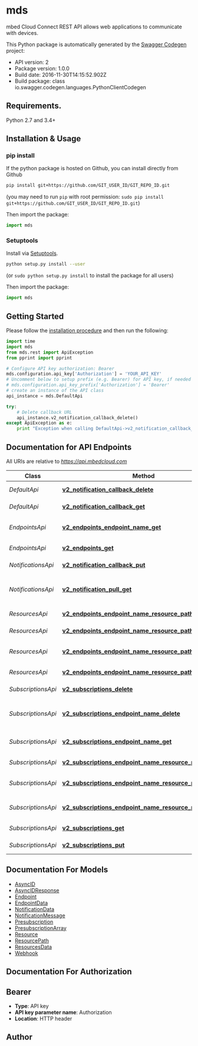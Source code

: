 # mds
mbed Cloud Connect REST API allows web applications to communicate with devices.

This Python package is automatically generated by the [Swagger Codegen](https://github.com/swagger-api/swagger-codegen) project:

- API version: 2
- Package version: 1.0.0
- Build date: 2016-11-30T14:15:52.902Z
- Build package: class io.swagger.codegen.languages.PythonClientCodegen

## Requirements.

Python 2.7 and 3.4+

## Installation & Usage
### pip install

If the python package is hosted on Github, you can install directly from Github

```sh
pip install git+https://github.com/GIT_USER_ID/GIT_REPO_ID.git
```
(you may need to run `pip` with root permission: `sudo pip install git+https://github.com/GIT_USER_ID/GIT_REPO_ID.git`)

Then import the package:
```python
import mds 
```

### Setuptools

Install via [Setuptools](http://pypi.python.org/pypi/setuptools).

```sh
python setup.py install --user
```
(or `sudo python setup.py install` to install the package for all users)

Then import the package:
```python
import mds
```

## Getting Started

Please follow the [installation procedure](#installation--usage) and then run the following:

```python
import time
import mds
from mds.rest import ApiException
from pprint import pprint

# Configure API key authorization: Bearer
mds.configuration.api_key['Authorization'] = 'YOUR_API_KEY'
# Uncomment below to setup prefix (e.g. Bearer) for API key, if needed
# mds.configuration.api_key_prefix['Authorization'] = 'Bearer'
# create an instance of the API class
api_instance = mds.DefaultApi

try:
    # Delete callback URL
    api_instance.v2_notification_callback_delete()
except ApiException as e:
    print "Exception when calling DefaultApi->v2_notification_callback_delete: %s\n" % e

```

## Documentation for API Endpoints

All URIs are relative to *https://api.mbedcloud.com*

Class | Method | HTTP request | Description
------------ | ------------- | ------------- | -------------
*DefaultApi* | [**v2_notification_callback_delete**](docs/DefaultApi.md#v2_notification_callback_delete) | **DELETE** /v2/notification/callback | Delete callback URL
*DefaultApi* | [**v2_notification_callback_get**](docs/DefaultApi.md#v2_notification_callback_get) | **GET** /v2/notification/callback | Check callback URL
*EndpointsApi* | [**v2_endpoints_endpoint_name_get**](docs/EndpointsApi.md#v2_endpoints_endpoint_name_get) | **GET** /v2/endpoints/{endpointName} | List the resources on an endpoint
*EndpointsApi* | [**v2_endpoints_get**](docs/EndpointsApi.md#v2_endpoints_get) | **GET** /v2/endpoints | List all endpoints
*NotificationsApi* | [**v2_notification_callback_put**](docs/NotificationsApi.md#v2_notification_callback_put) | **PUT** /v2/notification/callback | Register a callback URL
*NotificationsApi* | [**v2_notification_pull_get**](docs/NotificationsApi.md#v2_notification_pull_get) | **GET** /v2/notification/pull | Get notifications using Long Poll
*ResourcesApi* | [**v2_endpoints_endpoint_name_resource_path_delete**](docs/ResourcesApi.md#v2_endpoints_endpoint_name_resource_path_delete) | **DELETE** /v2/endpoints/{endpointName}/{resourcePath} | Delete a resource
*ResourcesApi* | [**v2_endpoints_endpoint_name_resource_path_get**](docs/ResourcesApi.md#v2_endpoints_endpoint_name_resource_path_get) | **GET** /v2/endpoints/{endpointName}/{resourcePath} | Read from a resource
*ResourcesApi* | [**v2_endpoints_endpoint_name_resource_path_post**](docs/ResourcesApi.md#v2_endpoints_endpoint_name_resource_path_post) | **POST** /v2/endpoints/{endpointName}/{resourcePath} | Execute a function on a resource
*ResourcesApi* | [**v2_endpoints_endpoint_name_resource_path_put**](docs/ResourcesApi.md#v2_endpoints_endpoint_name_resource_path_put) | **PUT** /v2/endpoints/{endpointName}/{resourcePath} | Write to a resource
*SubscriptionsApi* | [**v2_subscriptions_delete**](docs/SubscriptionsApi.md#v2_subscriptions_delete) | **DELETE** /v2/subscriptions | Remove all subscriptions
*SubscriptionsApi* | [**v2_subscriptions_endpoint_name_delete**](docs/SubscriptionsApi.md#v2_subscriptions_endpoint_name_delete) | **DELETE** /v2/subscriptions/{endpointName} | Delete subscriptions from an endpoint
*SubscriptionsApi* | [**v2_subscriptions_endpoint_name_get**](docs/SubscriptionsApi.md#v2_subscriptions_endpoint_name_get) | **GET** /v2/subscriptions/{endpointName} | Read endpoints subscriptions
*SubscriptionsApi* | [**v2_subscriptions_endpoint_name_resource_path_delete**](docs/SubscriptionsApi.md#v2_subscriptions_endpoint_name_resource_path_delete) | **DELETE** /v2/subscriptions/{endpointName}/{resourcePath} | Remove a subscription
*SubscriptionsApi* | [**v2_subscriptions_endpoint_name_resource_path_get**](docs/SubscriptionsApi.md#v2_subscriptions_endpoint_name_resource_path_get) | **GET** /v2/subscriptions/{endpointName}/{resourcePath} | Read subscription status
*SubscriptionsApi* | [**v2_subscriptions_endpoint_name_resource_path_put**](docs/SubscriptionsApi.md#v2_subscriptions_endpoint_name_resource_path_put) | **PUT** /v2/subscriptions/{endpointName}/{resourcePath} | Subscribe to a resource path
*SubscriptionsApi* | [**v2_subscriptions_get**](docs/SubscriptionsApi.md#v2_subscriptions_get) | **GET** /v2/subscriptions | Get pre-subscriptions
*SubscriptionsApi* | [**v2_subscriptions_put**](docs/SubscriptionsApi.md#v2_subscriptions_put) | **PUT** /v2/subscriptions | Set pre-subscriptions


## Documentation For Models

 - [AsyncID](docs/AsyncID.md)
 - [AsyncIDResponse](docs/AsyncIDResponse.md)
 - [Endpoint](docs/Endpoint.md)
 - [EndpointData](docs/EndpointData.md)
 - [NotificationData](docs/NotificationData.md)
 - [NotificationMessage](docs/NotificationMessage.md)
 - [Presubscription](docs/Presubscription.md)
 - [PresubscriptionArray](docs/PresubscriptionArray.md)
 - [Resource](docs/Resource.md)
 - [ResourcePath](docs/ResourcePath.md)
 - [ResourcesData](docs/ResourcesData.md)
 - [Webhook](docs/Webhook.md)


## Documentation For Authorization


## Bearer

- **Type**: API key
- **API key parameter name**: Authorization
- **Location**: HTTP header


## Author



